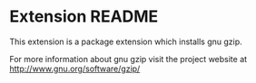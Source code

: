 # Extension README

This extension is a package extension which installs gnu gzip.

For more information about gnu gzip visit the project website at
http://www.gnu.org/software/gzip/

